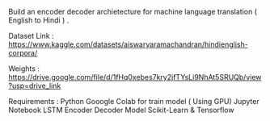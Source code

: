 Build an encoder decoder archietecture for machine language translation ( English to Hindi ) .

Dataset Link : 
https://www.kaggle.com/datasets/aiswaryaramachandran/hindienglish-corpora/

Weights : https://drive.google.com/file/d/1fHq0xebes7kry2jfTYsLi9NhAt5SRUQb/view?usp=drive_link 

Requirements :
Python 
Gooogle Colab for train model ( Using GPU) 
Jupyter Notebook
LSTM 
Encoder Decoder Model 
Scikit-Learn & Tensorflow 
